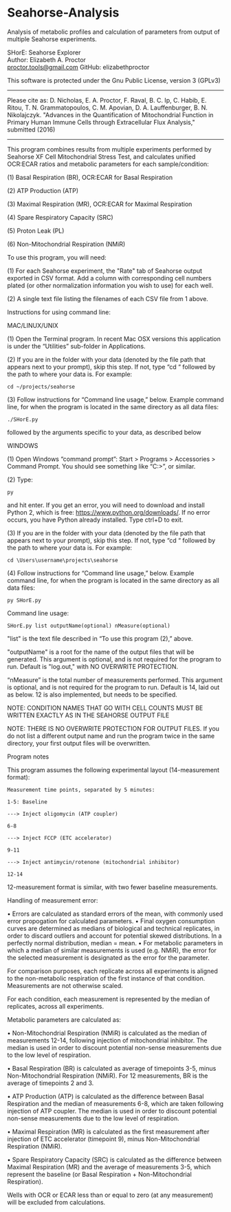 # Seahorse-Analysis
Analysis of metabolic profiles and calculation of parameters from output of multiple Seahorse experiments.

SHorE: Seahorse Explorer                                                                                                                
Author: Elizabeth A. Proctor                                                 
proctor.tools@gmail.com 
GitHub: elizabethproctor 

This software is protected under the Gnu Public License, version 3 (GPLv3) 
**********
Please cite as:
D. Nicholas, E. A. Proctor, F. Raval, B. C. Ip, C. Habib, E. Ritou, T. N. Grammatopoulos, C. M. Apovian, D. A. Lauffenburger, B. N. Nikolajczyk. "Advances in the Quantification of Mitochondrial Function in Primary Human Immune Cells through Extracellular Flux Analysis," submitted (2016)
**********

This program combines results from multiple experiments performed by Seahorse XF Cell Mitochondrial Stress Test, and calculates unified OCR:ECAR ratios and metabolic parameters for each sample/condition:

   (1) Basal Respiration (BR), OCR:ECAR for Basal Respiration

   (2) ATP Production (ATP)

   (3) Maximal Respiration (MR), OCR:ECAR for Maximal Respiration

   (4) Spare Respiratory Capacity (SRC)

   (5) Proton Leak (PL)

   (6) Non-Mitochondrial Respiration (NMiR)

To use this program, you will need:

   (1) For each Seahorse experiment, the "Rate" tab of Seahorse output exported in CSV format. Add a column with corresponding cell numbers plated (or other normalization information you wish to use) for each well.

   (2) A single text file listing the filenames of each CSV file from 1 above.


Instructions for using command line:

MAC/LINUX/UNIX

(1) Open the Terminal program. In recent Mac OSX versions this application is under the “Utilities” sub-folder in Applications.
   
(2) If you are in the folder with your data (denoted by the file path that appears next to your prompt), skip this step. If not, type “cd “ followed by the path to where your data is. For example:

	cd ~/projects/seahorse

(3) Follow instructions for “Command line usage,” below. Example command line, for when the program is located in the same directory as all data files:

	./SHorE.py

followed by the arguments specific to your data, as described below



WINDOWS

(1) Open Windows “command prompt”: Start > Programs > Accessories > Command Prompt. You should see something like “C:\>”, or similar.

(2) Type:
	
	py
	
and hit enter. If you get an error, you will need to download and install Python 2, which is free: https://www.python.org/downloads/. If no error occurs, you have Python already installed. Type ctrl+D to exit.

(3) If you are in the folder with your data (denoted by the file path that appears next to your prompt), skip this step. If not, type “cd “ followed by the path to where your data is. For example:

	cd \Users\username\projects\seahorse

(4) Follow instructions for “Command line usage,” below. Example command line, for when the program is located in the same directory as all data files:
		
	py SHorE.py
	

Command line usage: 

	SHorE.py list outputName(optional) nMeasure(optional)
	
"list" is the text file described in “To use this program (2),” above.

"outputName" is a root for the name of the output files that will be generated. This argument is optional, and is not required for the program to run. Default is "log.out," with NO OVERWRITE PROTECTION.

“nMeasure” is the total number of measurements performed. This argument is optional, and is not required for the program to run. Default is 14, laid out as below. 12 is also implemented, but needs to be specified.

NOTE: CONDITION NAMES THAT GO WITH CELL COUNTS MUST BE WRITTEN EXACTLY AS IN THE SEAHORSE OUTPUT FILE

NOTE: THERE IS NO OVERWRITE PROTECTION FOR OUTPUT FILES. If you do not list a different output name and run the program twice in the same directory, your first output files will be overwritten.



Program notes

This program assumes the following experimental layout (14-measurement format):

	Measurement time points, separated by 5 minutes:

	1-5: Baseline
	
	---> Inject oligomycin (ATP coupler)
	
	6-8
	
	---> Inject FCCP (ETC accelerator)
	
	9-11
	
	---> Inject antimycin/rotenone (mitochondrial inhibitor)
	
	12-14
	
12-measurement format is similar, with two fewer baseline measurements.


Handling of measurement error:

   •	Errors are calculated as standard errors of the mean, with commonly used error propogation for calculated parameters. 
   •	Final oxygen consumption curves are determined as medians of biological and technical replicates, in order to discard outliers and account for potential skewed distributions. In a perfectly normal distribution, median = mean.
   •	For metabolic parameters in which a median of similar measurements is used (e.g. NMiR), the error for the selected measurement is designated as the error for the parameter.


For comparison purposes, each replicate across all experiments is aligned to the non-metabolic respiration of the first instance of that condition. Measurements are not otherwise scaled.

For each condition, each measurement is represented by the median of replicates, across all experiments.

Metabolic parameters are calculated as:

   •	Non-Mitochondrial Respiration (NMiR) is calculated as the median of measurements 12-14, following injection of mitochondrial inhibitor. The median is used in order to discount potential non-sense measurements due to the low level of respiration.
	
   •	Basal Respiration (BR) is calculated as average of timepoints 3-5, minus Non-Mitochondrial Respiration (NMiR). For 12 measurements, BR is the average of timepoints 2 and 3.
	
   •	ATP Production (ATP) is calculated as the difference between Basal Respiration and the median of measurements 6-8, which are taken following injection of ATP coupler. The median is used in order to discount potential non-sense measurements due to the low level of respiration.
	
   •	Maximal Respiration (MR) is calculated as the first measurement after injection of ETC accelerator (timepoint 9), minus Non-Mitochondrial Respiration (NMiR).
	
   •	Spare Respiratory Capacity (SRC) is calculated as the difference between Maximal Respiration (MR) and the average of measurements 3-5, which represent the baseline (or Basal Respiration + Non-Mitochondrial Respiration).

Wells with OCR or ECAR less than or equal to zero (at any measurement) will be excluded from calculations.

